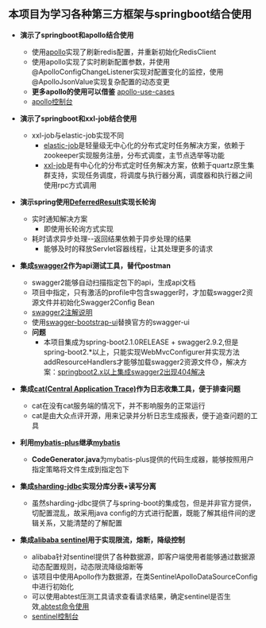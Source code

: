 
## 本项目为学习各种第三方框架与springboot结合使用

* **演示了springboot和apollo结合使用**
    * 使用[apollo](https://github.com/ctripcorp/apollo)实现了刷新redis配置，并重新初始化RedisClient
    * 使用apollo实现了实时刷新配置参数，并使用@ApolloConfigChangeListener实现对配置变化的监控，使用@ApolloJsonValue实现复杂配置的动态变更
    * **更多apollo的使用可以借鉴** [apollo-use-cases](https://github.com/ctripcorp/apollo-use-cases)
    * [apollo控制台](http://127.0.0.1:8070/)
* **演示了springboot和xxl-job结合使用**
    * xxl-job与elastic-job实现不同
        * [elastic-job](https://github.com/elasticjob/elastic-job-lite)是轻量级无中心化的分布式定时任务解决方案，依赖于zookeeper实现服务注册，分布式调度，主节点选举等功能
        * [xxl-job](https://github.com/xuxueli/xxl-job)是有中心化的分布式定时任务解决方案，依赖于quartz原生集群支持，实现任务调度，将调度与执行器分离，调度器和执行器之间使用rpc方式调用
    
* **演示spring使用[DeferredResult](https://www.cnblogs.com/shihaiming/p/5856477.html)实现长轮询**
    * 实时通知解决方案
        * 即使用长轮询方式实现
    * 耗时请求异步处理--返回结果依赖于异步处理的结果
        * 能够及时的释放Servlet容器线程，让其处理更多的请求
        
* **集成[swagger2](https://github.com/springfox/springfox)作为api测试工具，替代postman**
    * swagger2能够自动扫描指定包下的api，生成api文档
    * 项目中指定，只有激活的profile中包含swagger时，才加载swagger2资源文件并初始化Swagger2Config Bean
    * [swagger2注解说明](https://github.com/swagger-api/swagger-core/wiki/Annotations)
    * 使用[swagger-bootstrap-ui](https://github.com/xiaoymin/Swagger-Bootstrap-UI)替换官方的swagger-ui
    * **问题**
        * 本项目集成为spring-boot2.1.0RELEASE + swagger2.9.2,但是spring-boot2.*以上，只能实现WebMvcConfigurer并实现方法addResourceHandlers才能够加载swagger2资源文件😓，解决方案：[springboot2.x以上集成swagger2出现404解决](https://www.jianshu.com/p/04dd5ff82dad)
    
* **集成[cat(Central Application Trace)](https://github.com/dianping/cat)作为日志收集工具，便于排查问题**    
    * cat在没有cat服务端的情况下，并不影响服务的正常运行
    * cat是由大众点评开源，用来记录并分析日志生成报表，便于追查问题的工具
    
* **利用[mybatis-plus](https://mybatis.plus/)继承[mybatis](http://www.mybatis.org/mybatis-3/zh/index.html)**
    * **CodeGenerator.java**为mybatis-plus提供的代码生成器，能够按照用户指定策略将文件生成到指定包下
    
* **集成[sharding-jdbc](https://github.com/sharding-sphere/sharding-sphere)实现分库分表+读写分离**
    * 虽然sharding-jdbc提供了与spring-boot的集成包，但是并非官方提供，切配置混乱，故采用java config的方式进行配置，既能了解其组件间的逻辑关系，又能清楚的了解配置
    
* **集成[alibaba sentinel](https://github.com/alibaba/Sentinel)用于实现限流，熔断，降级控制**
    * alibaba针对sentinel提供了各种数据源，即客户端使用者能够通过数据源动态配置规则，动态限流降级熔断等
    * 该项目中使用Apollo作为数据源，在类SentinelApolloDataSourceConfig中进行初始化
    * 可以使用abtest压测工具请求查看请求结果，确定sentinel是否生效,[abtest命令使用](https://www.jianshu.com/p/5fcf5e51f81e)
    * [sentinel控制台](http://127.0.0.1:8183/#/dashboard/home)